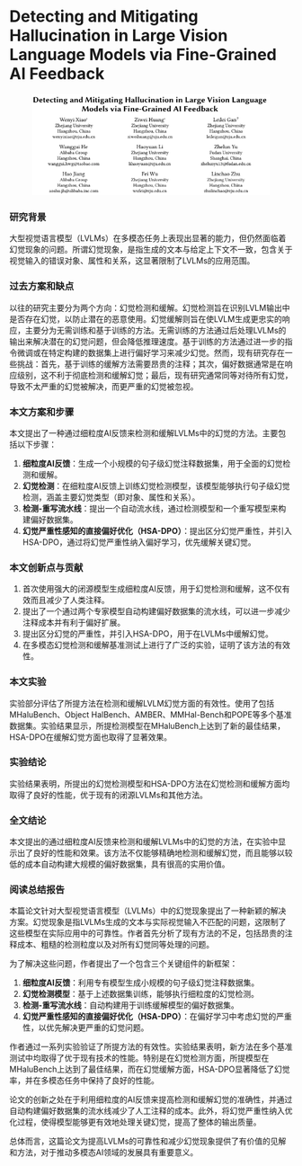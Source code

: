 # Detecting and Mitigating Hallucination in Large Vision Language Models via Fine-Grained AI Feedback

<figure><img src="../.gitbook/assets/image (1).png" alt=""><figcaption></figcaption></figure>

### 研究背景

大型视觉语言模型（LVLMs）在多模态任务上表现出显著的能力，但仍然面临着幻觉现象的问题。所谓幻觉现象，是指生成的文本与给定上下文不一致，包含关于视觉输入的错误对象、属性和关系，这显著限制了LVLMs的应用范围。

### 过去方案和缺点

以往的研究主要分为两个方向：幻觉检测和缓解。幻觉检测旨在识别LVLM输出中是否存在幻觉，以防止潜在的恶意使用。幻觉缓解则旨在使LVLM生成更忠实的响应，主要分为无需训练和基于训练的方法。无需训练的方法通过后处理LVLMs的输出来解决潜在的幻觉问题，但会降低推理速度。基于训练的方法通过进一步的指令微调或在特定构建的数据集上进行偏好学习来减少幻觉。然而，现有研究存在一些挑战：首先，基于训练的缓解方法需要昂贵的注释；其次，偏好数据通常是在响应级别，这不利于彻底检测和缓解幻觉；最后，现有研究通常同等对待所有幻觉，导致不太严重的幻觉被解决，而更严重的幻觉被忽视。

### 本文方案和步骤

本文提出了一种通过细粒度AI反馈来检测和缓解LVLMs中的幻觉的方法。主要包括以下步骤：

1. **细粒度AI反馈**：生成一个小规模的句子级幻觉注释数据集，用于全面的幻觉检测和缓解。
2. **幻觉检测**：在细粒度AI反馈上训练幻觉检测模型，该模型能够执行句子级幻觉检测，涵盖主要幻觉类型（即对象、属性和关系）。
3. **检测-重写流水线**：提出一个自动流水线，通过检测模型和一个重写模型来构建偏好数据集。
4. **幻觉严重性感知的直接偏好优化（HSA-DPO）**：提出区分幻觉严重性，并引入HSA-DPO，通过将幻觉严重性纳入偏好学习，优先缓解关键幻觉。

### 本文创新点与贡献

1. 首次使用强大的闭源模型生成细粒度AI反馈，用于幻觉检测和缓解，这不仅有效而且减少了人类注释。
2. 提出了一个通过两个专家模型自动构建偏好数据集的流水线，可以进一步减少注释成本并有利于偏好扩展。
3. 提出区分幻觉的严重性，并引入HSA-DPO，用于在LVLMs中缓解幻觉。
4. 在多模态幻觉检测和缓解基准测试上进行了广泛的实验，证明了该方法的有效性。

### 本文实验

实验部分评估了所提方法在检测和缓解LVLM幻觉方面的有效性。使用了包括MHaluBench、Object HalBench、AMBER、MMHal-Bench和POPE等多个基准数据集。实验结果显示，所提检测模型在MHaluBench上达到了新的最佳结果，HSA-DPO在缓解幻觉方面也取得了显著效果。

### 实验结论

实验结果表明，所提出的幻觉检测模型和HSA-DPO方法在幻觉检测和缓解方面均取得了良好的性能，优于现有的闭源LVLMs和其他方法。

### 全文结论

本文提出的通过细粒度AI反馈来检测和缓解LVLMs中的幻觉的方法，在实验中显示出了良好的性能和效果。该方法不仅能够精确地检测和缓解幻觉，而且能够以较低的成本自动构建大规模的偏好数据集，具有很高的实用价值。

### 阅读总结报告

本篇论文针对大型视觉语言模型（LVLMs）中的幻觉现象提出了一种新颖的解决方案。幻觉现象是指LVLMs生成的文本与实际视觉输入不匹配的问题，这限制了这些模型在实际应用中的可靠性。作者首先分析了现有方法的不足，包括昂贵的注释成本、粗糙的检测粒度以及对所有幻觉同等处理的问题。

为了解决这些问题，作者提出了一个包含三个关键组件的新框架：

1. **细粒度AI反馈**：利用专有模型生成小规模的句子级幻觉注释数据集。
2. **幻觉检测模型**：基于上述数据集训练，能够执行细粒度的幻觉检测。
3. **检测-重写流水线**：自动构建用于训练缓解模型的偏好数据集。
4. **幻觉严重性感知的直接偏好优化（HSA-DPO）**：在偏好学习中考虑幻觉的严重性，以优先解决更严重的幻觉问题。

作者通过一系列实验验证了所提方法的有效性。实验结果表明，新方法在多个基准测试中均取得了优于现有技术的性能。特别是在幻觉检测方面，所提模型在MHaluBench上达到了最佳结果，而在幻觉缓解方面，HSA-DPO显著降低了幻觉率，并在多模态任务中保持了良好的性能。

论文的创新之处在于利用细粒度的AI反馈来提高检测和缓解幻觉的准确性，并通过自动构建偏好数据集的流水线减少了人工注释的成本。此外，将幻觉严重性纳入优化过程，使得模型能够更有效地处理关键幻觉，提高了整体的输出质量。

总体而言，这篇论文为提高LVLMs的可靠性和减少幻觉现象提供了有价值的见解和方法，对于推动多模态AI领域的发展具有重要意义。
